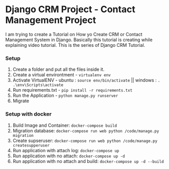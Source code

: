 # Django CRM Project - Contact Management Project 

I am trying to create a Tutorial on How yo Create CRM or Contact Management System in Django. Basically this tutorial is creating while explaining video tutorial. This is the series of Django CRM Tutorial.

### Setup
1. Create a folder and put all the files inside it.
2. Create a virtual environtment - `virtualenv env`
3. Activate VirtualENV - ubuntu : `source env/bin/activate` || windows : `. .\env\Scripts\activate`
4. Run requirements.txt - `pip install -r requirements.txt`
5. Run the Application - `python manage.py runserver`
6. Migrate



### Setup with docker
1. Build Image and Container: `docker-compose build`
2. Migration database: `docker-compose run web python /code/manage.py migration`
3. Create supseruser: `docker-compose run web python /code/manage.py createsupperuser`
4. Run application with attach log: `docker-compose up`
5. Run application with no attach: `docker-compose up -d`
6. Run application with no attach and build: `docker-compose up -d --build`

